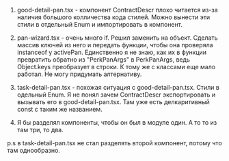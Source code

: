 1. good-detail-pan.tsx - компонент ContractDescr плохо читается из-за наличия большого колличества кода стилей. Можно вынести эти стили в отдельный Enum и импортировать в компонент. 

2. pan-wizard.tsx - очень много if. Решил заменить на объект. Сделать массив ключей из него и передать функции, чтобы она проверяла instanceof у activePan. Единственно я не знаю, как их в функции превратить обратно из "PerkPanArgs" в PerkPanArgs, ведь Object.keys преобразует в строки. К тому же с классами еще мало работал. Не могу придумать алтернативу.

3. task-detail-pan.tsx - похожая ситуация с good-detail-pan.tsx. Стили в одельный Enum. Я не понял зачем ContractDescr экспортировать и вызывать его в good-detail-pan.tsx. Там уже есть делкаритивный const с таким же названием. 

4. Я бы разделял компоненты, чтобы он был в модуле один. А то то из там три, то два.

p.s в task-detail-pan.tsx не стал разделять второй компонент, потому что там однообразно.